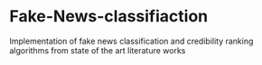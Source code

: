 # Fake-News-classifiaction
Implementation of fake news classification and credibility ranking algorithms from state of the art literature works 
